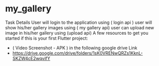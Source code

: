 # my_gallery

Task Details
User will login to the application using ( login api )
user will show his/her gallery images using ( my gallery api)
user can upload new image in his/her gallery using (upload api)
A few resources to get you started if this is your first Flutter project:

- ( Video Screenshot - APK ) in the following google drive Link
- https://drive.google.com/drive/folders/1sK0VRENwQRZs1KknL-SKZW4cE2wqvifY
